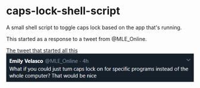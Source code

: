 # caps-lock-shell-script
A small shell script to toggle caps lock based on the app that's running.

This started as a response to a tweet from @MLE_Online. 


<a href="https://twitter.com/MLE_Online/status/1308078099167207424?s=20"> The tweet that started all this <br />
<img src="https://raw.githubusercontent.com/erikpt/caps-lock-shell-script/master/img/mle_tweet.PNG" /></a>


